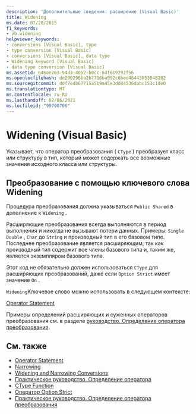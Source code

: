 ```yaml
---
description: 'Дополнительные сведения: расширение (Visual Basic)'
title: Widening
ms.date: 07/20/2015
f1_keywords:
- vb.widening
helpviewer_keywords:
- conversions [Visual Basic], type
- type conversion [Visual Basic]
- conversions [Visual Basic], data type
- Widening keyword [Visual Basic]
- data type conversion [Visual Basic]
ms.assetid: 646ae263-94d3-40a2-b0cc-64f619292f56
ms.openlocfilehash: de290296ba2b7716ba992c6bed46443053048282
ms.sourcegitcommit: ddf7edb67715a5b9a45e3dd44536dabc153c1de0
ms.translationtype: MT
ms.contentlocale: ru-RU
ms.lasthandoff: 02/06/2021
ms.locfileid: "99700706"
---
```

# <a name="widening-visual-basic"></a>Widening (Visual Basic)

Указывает, что оператор преобразования ( `CType` ) преобразует класс или структуру в тип, который может содержать все возможные значения исходного класса или структуры.  
  
## <a name="converting-with-the-widening-keyword"></a>Преобразование с помощью ключевого слова Widening  

 Процедура преобразования должна указываться `Public Shared` в дополнение к `Widening` .  
  
 Расширяющие преобразования всегда выполняются в период выполнения и никогда не вызывают потери данных. Примеры: `Single` `Double` , `Char` до `String` и производный тип в его базовом типе. Последнее преобразование является расширяющим, так как производный тип содержит все члены базового типа и, таким же, является экземпляром базового типа.  
  
 Этот код не обязательно должен использоваться `CType` для расширяющих преобразований, даже если `Option Strict` имеет значение `On` .  
  
 `Widening`Ключевое слово можно использовать в следующем контексте:  
  
 [Operator Statement](../statements/operator-statement.md)  
  
 Примеры определений расширяющих и суженных операторов преобразования см. в разделе [руководство. Определение оператора преобразования](../../programming-guide/language-features/procedures/how-to-define-a-conversion-operator.md).  
  
## <a name="see-also"></a>См. также

- [Operator Statement](../statements/operator-statement.md)
- [Narrowing](narrowing.md)
- [Widening and Narrowing Conversions](../../programming-guide/language-features/data-types/widening-and-narrowing-conversions.md)
- [Практическое руководство. Определение оператора](../../programming-guide/language-features/procedures/how-to-define-an-operator.md)
- [CType Function](../functions/ctype-function.md)
- [Оператор Option Strict](../statements/option-strict-statement.md)
- [Практическое руководство. Определение оператора преобразования](../../programming-guide/language-features/procedures/how-to-define-a-conversion-operator.md)
